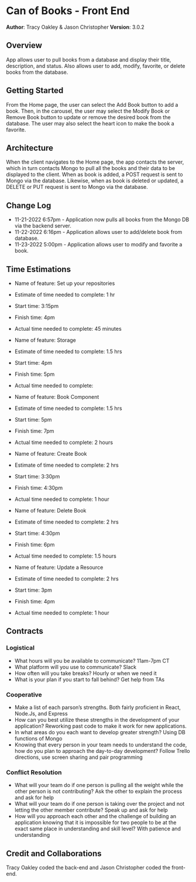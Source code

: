 # Can of Books - Front End

**Author**: Tracy Oakley & Jason Christopher
**Version**: 3.0.2

## Overview

App allows user to pull books from a database and display their title, description, and status. Also allows user to add, modify, favorite, or delete books from the database.

## Getting Started

From the Home page, the user can select the Add Book button to add a book. Then, in the carousel, the user may select the Modify Book or Remove Book button to update or remove the desired book from the database. The user may also select the heart icon to make the book a favorite.

## Architecture

When the client navigates to the Home page, the app contacts the server, which in turn contacts Mongo to pull all the books and their data to be displayed to the client. When as book is added, a POST request is sent to Mongo via the database. Likewise, when as book is deleted or updated, a DELETE or PUT request is sent to Mongo via the database.

## Change Log

* 11-21-2022 6:57pm - Application now pulls all books from the Mongo DB via the backend server.
* 11-22-2022 6:16pm - Application allows user to add/delete book from database.
* 11-23-2022 5:00pm - Application allows user to modify and favorite a book.

## Time Estimations

* Name of feature: Set up your repositories
* Estimate of time needed to complete: 1 hr
* Start time: 3:15pm
* Finish time: 4pm
* Actual time needed to complete: 45 minutes

* Name of feature: Storage
* Estimate of time needed to complete: 1.5 hrs
* Start time: 4pm
* Finish time: 5pm
* Actual time needed to complete:

* Name of feature: Book Component
* Estimate of time needed to complete: 1.5 hrs
* Start time: 5pm
* Finish time: 7pm
* Actual time needed to complete: 2 hours

* Name of feature: Create Book
* Estimate of time needed to complete: 2 hrs
* Start time: 3:30pm
* Finish time: 4:30pm
* Actual time needed to complete: 1 hour

* Name of feature: Delete Book
* Estimate of time needed to complete: 2 hrs
* Start time: 4:30pm
* Finish time: 6pm
* Actual time needed to complete: 1.5 hours

* Name of feature: Update a Resource
* Estimate of time needed to complete: 2 hrs
* Start time: 3pm
* Finish time: 4pm
* Actual time needed to complete: 1 hour

## Contracts

### Logistical

* What hours will you be available to communicate? 11am-7pm CT
* What platform will you use to communicate? Slack
* How often will you take breaks? Hourly or when we need it
* What is your plan if you start to fall behind? Get help from TAs

### Cooperative

* Make a list of each parson’s strengths. Both fairly proficient in React, Node.Js, and Express
* How can you best utilize these strengths in the development of your application? Reworking past code to make it work for new applications.
* In what areas do you each want to develop greater strength? Using DB functions of Mongo
* Knowing that every person in your team needs to understand the code, how do you plan to approach the day-to-day development? Follow Trello directions, use screen sharing and pair programming

### Conflict Resolution

* What will your team do if one person is pulling all the weight while the other person is not contributing? Ask the other to explain the process and ask for help 
* What will your team do if one person is taking over the project and not letting the other member contribute? Speak up and ask for help 
* How will you approach each other and the challenge of building an application knowing that it is impossible for two people to be at the exact same place in understanding and skill level? With patience and understanding

## Credit and Collaborations

Tracy Oakley coded the back-end and Jason Christopher coded the front-end.
